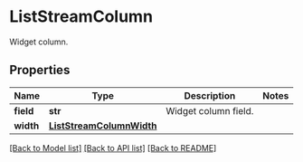 # ListStreamColumn

Widget column.

## Properties

| Name      | Type                                                  | Description          | Notes |
| --------- | ----------------------------------------------------- | -------------------- | ----- |
| **field** | **str**                                               | Widget column field. |
| **width** | [**ListStreamColumnWidth**](ListStreamColumnWidth.md) |                      |

[[Back to Model list]](README.md#documentation-for-models) [[Back to API list]](README.md#documentation-for-api-endpoints) [[Back to README]](README.md)
